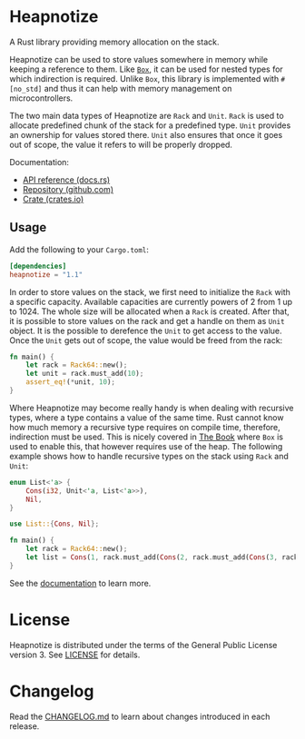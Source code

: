 # Heapnotize

A Rust library providing memory allocation on the stack.

Heapnotize can be used to store values somewhere in memory while keeping a
reference to them. Like [`Box`](https://doc.rust-lang.org/std/boxed/index.html),
it can be used for nested types for which indirection is required. Unlike `Box`,
this library is implemented with `#[no_std]` and thus it can help with memory
management on microcontrollers.

The two main data types of Heapnotize are `Rack` and `Unit`. `Rack` is used to
allocate predefined chunk of the stack for a predefined type. `Unit` provides an
ownership for values stored there. `Unit` also ensures that once it goes out of
scope, the value it refers to will be properly dropped.

Documentation:

* [API reference (docs.rs)](https://docs.rs/heapnotize)
* [Repository (github.com)](https://github.com/zlosynth/heapnotize)
* [Crate (crates.io)](https://crates.io/crates/heapnotize)

## Usage

Add the following to your `Cargo.toml`:

``` toml
[dependencies]
heapnotize = "1.1"
```

In order to store values on the stack, we first need to initialize the `Rack`
with a specific capacity. Available capacities are currently powers of 2 from 1
up to 1024. The whole size will be allocated when a `Rack` is created. After
that, it is possible to store values on the rack and get a handle on them as
`Unit` object. It is the possible to derefence the `Unit` to get access to the
value. Once the `Unit` gets out of scope, the value would be freed from the
rack:

``` rust
fn main() {
    let rack = Rack64::new();
    let unit = rack.must_add(10);
    assert_eq!(*unit, 10);
}
```

Where Heapnotize may become really handy is when dealing with recursive types,
where a type contains a value of the same time. Rust cannot know how much memory
a recursive type requires on compile time, therefore, indirection must be used.
This is nicely covered in [The
Book](https://doc.rust-lang.org/book/ch15-01-box.html#enabling-recursive-types-with-boxes)
where `Box` is used to enable this, that however requires use of the heap.
The following example shows how to handle recursive types on the stack using
`Rack` and `Unit`:

``` rust
enum List<'a> {
    Cons(i32, Unit<'a, List<'a>>),
    Nil,
}

use List::{Cons, Nil};

fn main() {
    let rack = Rack64::new();
    let list = Cons(1, rack.must_add(Cons(2, rack.must_add(Cons(3, rack.must_add(Nil))))));
}
```

See the [documentation](https://docs.rs/heapnotize) to learn more.

# License

Heapnotize is distributed under the terms of the General Public License
version 3. See [LICENSE](LICENSE) for details.

# Changelog

Read the [CHANGELOG.md](CHANGELOG.md) to learn about changes introduced in each
release.
